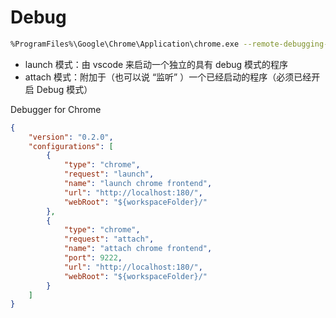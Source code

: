 # Debug

```sh
%ProgramFiles%\Google\Chrome\Application\chrome.exe --remote-debugging-port=9222
```

- launch 模式：由 vscode 来启动一个独立的具有 debug 模式的程序
- attach 模式：附加于（也可以说 “监听” ）一个已经启动的程序（必须已经开启 Debug 模式）

Debugger for Chrome

```json
{
    "version": "0.2.0",
    "configurations": [
        {
            "type": "chrome",
            "request": "launch",
            "name": "launch chrome frontend",
            "url": "http://localhost:180/",
            "webRoot": "${workspaceFolder}/"
        },
        {
            "type": "chrome",
            "request": "attach",
            "name": "attach chrome frontend",
            "port": 9222,
            "url": "http://localhost:180/",
            "webRoot": "${workspaceFolder}/"
        }
    ]
}
```

